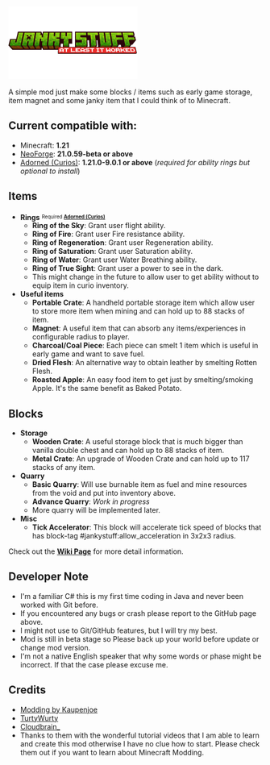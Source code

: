 ![Janky Stuff](https://github.com/kuchinteavuth/jankystuff/blob/80db25cbcfcb627fc702eebe64c853de4698ed7d/src/main/resources/logo.png)

A simple mod just make some blocks / items such as early game storage, item magnet and some janky item that I could think of to Minecraft.
## Current compatible with:
* Minecraft: **1.21**
* [NeoForge](https://neoforged.net/): **21.0.59-beta or above**
* [Adorned (Curios)](https://www.curseforge.com/minecraft/mc-mods/adorned): **1.21.0-9.0.1 or above** (_required for ability rings but optional to install_)

## Items
* **Rings** <sup><sub>Required **[Adorned (Curios)](https://www.curseforge.com/minecraft/mc-mods/adorned)**</sub></sup>
    * **Ring of the Sky**: Grant user flight ability.
    * **Ring of Fire**: Grant user Fire resistance ability.
    * **Ring of Regeneration**: Grant user Regeneration ability.
    * **Ring of Saturation**: Grant user Saturation ability.
    * **Ring of Water**: Grant user Water Breathing ability.
    * **Ring of True Sight**: Grant user a power to see in the dark.
    * This might change in the future to allow user to get ability without to equip item in curio inventory.
* **Useful items**
    * **Portable Crate**: A handheld portable storage item which allow user to store more item when mining and can hold up to 88 stacks of item.
    * **Magnet**: A useful item that can absorb any items/experiences in configurable radius to player.
    * **Charcoal/Coal Piece**: Each piece can smelt 1 item which is useful in early game and want to save fuel.
    * **Dried Flesh**: An alternative way to obtain leather by smelting Rotten Flesh.
    * **Roasted Apple**: An easy food item to get just by smelting/smoking Apple. It's the same benefit as Baked Potato.

## Blocks
* **Storage**
    * **Wooden Crate**: A useful storage block that is much bigger than vanilla double chest and can hold up to 88 stacks of item.
    * **Metal Crate**: An upgrade of Wooden Crate and can hold up to 117 stacks of any item.
* **Quarry**
    * **Basic Quarry**: Will use burnable item as fuel and mine resources from the void and put into inventory above.
    * **Advance Quarry**: _Work in progress_
    * More quarry will be implemented later.
* **Misc**
    * **Tick Accelerator**: This block will accelerate tick speed of blocks that has block-tag #jankystuff:allow_acceleration in 3x2x3 radius.

Check out the **[Wiki Page](https://github.com/kuchinteavuth/jankystuff/wiki)** for more detail information.

## Developer Note 
* I'm a familiar C# this is my first time coding in Java and never been worked with Git before.
* If you encountered any bugs or crash please report to the GitHub page above.
* I might not use to Git/GitHub features, but I will try my best.
* Mod is still in beta stage so Please back up your world before update or change mod version. 
* I'm not a native English speaker that why some words or phase might be incorrect. If that the case please excuse me.

## Credits
* [Modding by Kaupenjoe](https://www.youtube.com/@ModdingByKaupenjoe)
* [TurtyWurty](https://www.youtube.com/@TurtyWurty)
* [Cloudbrain_](https://www.youtube.com/@cloudbrain_)
* Thanks to them with the wonderful tutorial videos that I am able to learn and create this mod otherwise I have no clue how to start.
Please check them out if you want to learn about Minecraft Modding.
